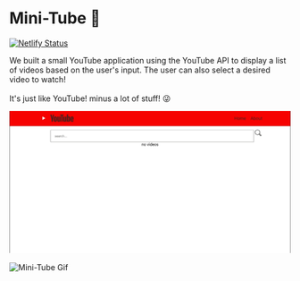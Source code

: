 # Mini-Tube 🎥

[![Netlify Status](https://api.netlify.com/api/v1/badges/b582989a-4b28-4273-ae05-092c9d4d232e/deploy-status)](https://app.netlify.com/sites/mini-tubetp/deploys)

We built a small YouTube application using the YouTube API to display a list of videos based on the user's input. The user can also select a desired video to watch! 
<br/>
<br/>
It's just like YouTube! minus a lot of stuff! 😜


![Mini-Tube Gif](MarioHome.gif)

![Mini-Tube Gif](MarioComment.gif)


